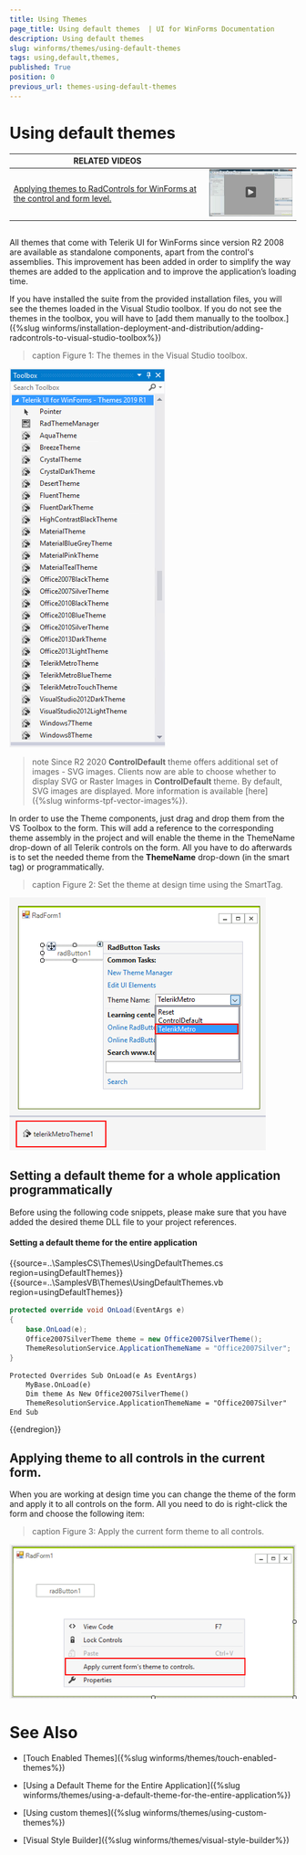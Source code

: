 ```yaml
---
title: Using Themes 
page_title: Using default themes  | UI for WinForms Documentation
description: Using default themes 
slug: winforms/themes/using-default-themes
tags: using,default,themes,
published: True
position: 0
previous_url: themes-using-default-themes
---
```


# Using default themes 

| RELATED VIDEOS |  |
| ------ | ------ |
|[Applying themes to RadControls for WinForms at the control and form level.](http://tv.telerik.com/watch/winforms/themes/radcontrols-winforms-theme)|![themes-using-default-themes 002](images/themes-using-default-themes002.png)|

## 

All themes that come with Telerik UI for WinForms since version R2 2008 are available as standalone components, apart from the control's assemblies. This improvement has been added in order to simplify the way themes are added to the application and to improve the application’s loading time.

If you have installed the suite from the provided installation files, you will see the themes loaded in the Visual Studio toolbox. If you do not see the themes in the toolbox, you will have to [add them manually to the toolbox.]({%slug winforms/installation-deployment-and-distribution/adding-radcontrols-to-visual-studio-toolbox%})

>caption Figure 1: The themes in the Visual Studio toolbox.

![themes-using-themes001](images/themes-using-themes001.png)

>note Since R2 2020 **ControlDefault** theme offers additional set of images - SVG images. Clients now are able to choose whether to display SVG or Raster Images in **ControlDefault** theme. By default, SVG images are displayed. More information is available [here]({%slug winforms-tpf-vector-images%}).

In order to use the Theme components, just drag and drop them from the VS Toolbox to the form. This will add a reference to the corresponding theme assembly in the project and will enable the theme in the ThemeName drop-down of all Telerik controls on the form. All you have to do afterwards is to set the needed theme from the __ThemeName__ drop-down (in the smart tag) or programmatically.

>caption Figure 2: Set the theme at design time using the SmartTag.

![themes-using-themes002](images/themes-using-themes002.png)

## Setting a default theme for a whole application programmatically

Before using the following code snippets, please make sure that you have added the desired theme DLL file to your project references.

#### Setting a default theme for the entire application

{{source=..\SamplesCS\Themes\UsingDefaultThemes.cs region=usingDefaultThemes}} 
{{source=..\SamplesVB\Themes\UsingDefaultThemes.vb region=usingDefaultThemes}} 

````C#
protected override void OnLoad(EventArgs e)
{
    base.OnLoad(e);
    Office2007SilverTheme theme = new Office2007SilverTheme();
    ThemeResolutionService.ApplicationThemeName = "Office2007Silver";
}

````
````VB.NET
Protected Overrides Sub OnLoad(e As EventArgs)
    MyBase.OnLoad(e)
    Dim theme As New Office2007SilverTheme()
    ThemeResolutionService.ApplicationThemeName = "Office2007Silver"
End Sub

````

{{endregion}}

## Applying theme to all controls in the current form.

When you are working at design time you can change the theme of the form and apply it to all controls on the form. All you need to do is right-click the form and choose the following item:
 
>caption Figure 3: Apply the current form theme to all controls. 

![themes-using-themes003](images/themes-using-themes003.png)


# See Also
* [Touch Enabled Themes]({%slug winforms/themes/touch-enabled-themes%})

* [Using a Default Theme for the Entire Application]({%slug winforms/themes/using-a-default-theme-for-the-entire-application%})

* [Using custom themes]({%slug winforms/themes/using-custom-themes%})

* [Visual Style Builder]({%slug winforms/themes/visual-style-builder%})

